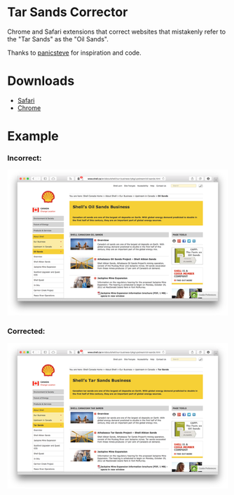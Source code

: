 # Tar Sands Corrector

Chrome and Safari extensions that correct websites that mistakenly refer to the "Tar Sands" as the "Oil Sands".

Thanks to [panicsteve](https://github.com/panicsteve/cloud-to-butt) for inspiration and code.

# Downloads

- [Safari](https://github.com/mweisman/tarsands/blob/master/binaries/tar_sands.safariextz?raw=true)
- [Chrome](https://github.com/mweisman/tarsands/blob/master/binaries/tar_sands.crx?raw=true)

# Example

### Incorrect:

![bad shell](https://github.com/mweisman/tarsands/blob/master/img/incorrect.png?raw=true)

### Corrected:

![much better!](https://github.com/mweisman/tarsands/blob/master/img/corrected.png?raw=true)
